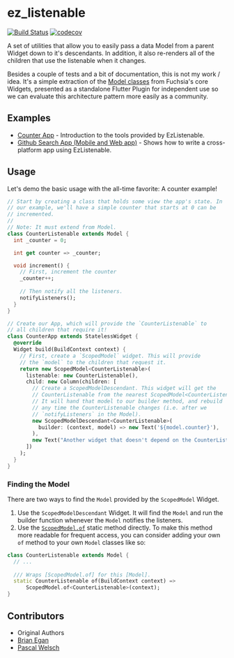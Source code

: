 # ez_listenable

[![Build Status](https://travis-ci.org/brianegan/ez_listenable.svg?branch=master)](https://travis-ci.org/brianegan/ez_listenable)  [![codecov](https://codecov.io/gh/brianegan/ez_listenable/branch/master/graph/badge.svg)](https://codecov.io/gh/brianegan/ez_listenable)

A set of utilities that allow you to easily pass a data Model from a parent Widget down to it's descendants. In addition, it also re-renders all of the children that use the listenable when it changes.

Besides a couple of tests and a bit of documentation, this is not my work / idea. It's a simple extraction of the [Model classes](https://github.com/fuchsia-mirror/topaz/blob/c2be8939b45ad0494f0130dbea6460e77abbe62b/public/dart/widgets/lib/src/model/model.dart) from Fuchsia's core Widgets, presented as a standalone Flutter Plugin for independent use so we can evaluate this architecture pattern more easily as a community.

## Examples

  * [Counter App](https://github.com/brianegan/ez_listenable/tree/master/ez_listenable_flutter/example) - Introduction to the tools provided by EzListenable. 
  * [Github Search App (Mobile and Web app)](https://github.com/brianegan/ez_listenable/tree/master/example) - Shows how to write a cross-platform app using EzListenable. 

## Usage

Let's demo the basic usage with the all-time favorite: A counter example!

```dart
// Start by creating a class that holds some view the app's state. In
// our example, we'll have a simple counter that starts at 0 can be 
// incremented.
//
// Note: It must extend from Model.  
class CounterListenable extends Model {
  int _counter = 0;

  int get counter => _counter;

  void increment() {
    // First, increment the counter
    _counter++;
    
    // Then notify all the listeners.
    notifyListeners();
  }
}

// Create our App, which will provide the `CounterListenable` to 
// all children that require it! 
class CounterApp extends StatelessWidget {
  @override
  Widget build(BuildContext context) {
    // First, create a `ScopedModel` widget. This will provide 
    // the `model` to the children that request it. 
    return new ScopedModel<CounterListenable>(
      listenable: new CounterListenable(),
      child: new Column(children: [
        // Create a ScopedModelDescendant. This widget will get the
        // CounterListenable from the nearest ScopedModel<CounterListenable>. 
        // It will hand that model to our builder method, and rebuild 
        // any time the CounterListenable changes (i.e. after we 
        // `notifyListeners` in the Model). 
        new ScopedModelDescendant<CounterListenable>(
          builder: (context, model) => new Text('${model.counter}'),
        ),
        new Text("Another widget that doesn't depend on the CounterListenable")
      ])
    );
  }
}
```

### Finding the Model

There are two ways to find the `Model` provided by the `ScopedModel` Widget.

  1. Use the `ScopedModelDescendant` Widget. It will find the `Model` and run the
  builder function whenever the `Model` notifies the listeners.
  2. Use the [`ScopedModel.of`](https://pub.dartlang.org/documentation/ez_listenable/latest/) static method directly. To make this method more readable for frequent access, you can consider adding your own `of` method to your own `Model` classes like so:
  
```dart
class CounterListenable extends Model {
  // ...
 
  /// Wraps [ScopedModel.of] for this [Model].
  static CounterListenable of(BuildContext context) =>
      ScopedModel.of<CounterListenable>(context);
}
```  

## Contributors

  * Original Authors
  * [Brian Egan](https://github.com/brianegan)
  * [Pascal Welsch](https://github.com/passsy)
